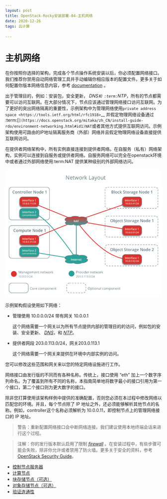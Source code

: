 ```yaml
---
layout: post
title: OpenStack-Rocky安装部署-04-主机网络
date: 2020-12-26
tags: 云计算

---
```


# 主机网络

在你按照你选择的架构，完成各个节点操作系统安装以后，你必须配置网络接口。我们推荐你禁用自动网络管理工具并手动编辑你相应版本的配置文件。更多关于如何配置你版本网络信息内容，参考 [documentation](https://access.redhat.com/documentation/en-US/Red_Hat_Enterprise_Linux/7/html/Networking_Guide/sec-Using_the_Command_Line_Interface.html) 。

出于管理目的，例如：安装包，安全更新， *DNS`和 :term:`NTP*，所有的节点都需要可以访问互联网。在大部分情况下，节点应该通过管理网络接口访问互联网。为了更好的突出网络隔离的重要性，示例架构中为管理网络使用`private address space <https://tools.ietf.org/html/rfc1918>`__ 并假定物理网络设备通过 :term:[`](https://docs.openstack.org/mitaka/zh_CN/install-guide-rdo/environment-networking.html#id1)NAT`或者其他方式提供互联网访问。示例架构使用可路由的IP地址隔离服务商（外部）网络并且假定物理网络设备直接提供互联网访问。

在提供者网络架构中，所有实例直接连接到提供者网络。在自服务（私有）网络架构，实例可以连接到自服务或提供者网络。自服务网络可以完全在openstack环境中或者通过外部网络使用:term:NAT 提供某种级别的外部网络访问。

![](/images/posts/云计算/Train版本部署/主机网络/1.png)

示例架构假设使用如下网络：

- 管理使用 10.0.0.0/24 带有网关 10.0.0.1

  这个网络需要一个网关以为所有节点提供内部的管理目的的访问，例如包的安装、安全更新、 [*DNS*](https://docs.openstack.org/mitaka/zh_CN/install-guide-rdo/common/glossary.html#term-dns)，和 [*NTP*](https://docs.openstack.org/mitaka/zh_CN/install-guide-rdo/common/glossary.html#term-ntp)。

- 提供者网段 203.0.113.0/24，网关203.0.113.1

  这个网络需要一个网关来提供在环境中内部实例的访问。

您可以修改这些范围和网关来以您的特定网络设施进行工作。

网络接口由发行版的不同而有各种名称。传统上，接口使用 “eth” 加上一个数字序列命名。为了覆盖到所有不同的名称，本指南简单地将数字最小的接口引用为第一个接口，第二个接口则为更大数字的接口。

除非您打算使用该架构样例中提供的准确配置，否则您必须在本过程中修改网络以匹配您的环境。并且，每个节点除了 IP 地址之外，还必须能够解析其他节点的名称。例如，controller这个名称必须解析为 10.0.0.11，即控制节点上的管理网络接口的 IP 地址。

> 警告：重新配置网络接口会中断网络连接。我们建议使用本地终端会话来进行这个过程。

> 注解：你的发行版本默认启用了限制 [*firewall*](https://docs.openstack.org/mitaka/zh_CN/install-guide-rdo/common/glossary.html#term-firewall) 。在安装过程中，有些步骤可能会失败，除非你允许或者禁用了防火墙。更多关于安全的资料，参考 [OpenStack Security Guide](http://docs.openstack.org/sec/)。

- [控制节点服务器](https://docs.openstack.org/mitaka/zh_CN/install-guide-rdo/environment-networking-controller.html)
- [计算节点](https://docs.openstack.org/mitaka/zh_CN/install-guide-rdo/environment-networking-compute.html)
- [块存储节点（可选）](https://docs.openstack.org/mitaka/zh_CN/install-guide-rdo/environment-networking-storage-cinder.html)
- [对象存储节点（可选）](https://docs.openstack.org/mitaka/zh_CN/install-guide-rdo/environment-networking-storage-swift.html)
- [验证连通性](https://docs.openstack.org/mitaka/zh_CN/install-guide-rdo/environment-networking-verify.html)
